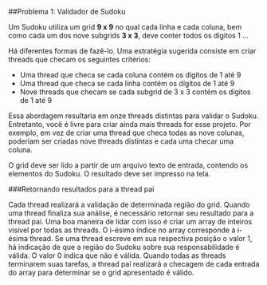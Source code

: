 ##Problema 1: Validador de Sudoku

Um Sudoku utiliza um grid **9 x 9** no qual cada linha e cada coluna, bem
como cada um dos nove subgrids **3 x 3**, deve conter todos os dígitos 1 ...

Há diferentes formas de fazê-lo. Uma estratégia sugerida consiste em
criar threads que checam os seguintes critérios:
* Uma thread que checa se cada coluna contém os dígitos de 1 até 9
* Uma thread que checa se cada linha contém os dígitos de 1 até 9
* Nove threads que checam se cada subgrid de 3 x 3 contém os
dígitos de 1 até 9

Essa abordagem resultaria em onze threads distintas para validar o
Sudoku. Entretanto, você é livre para criar ainda mais threads for esse
projeto. Por exemplo, em vez de criar uma thread que checa todas as
nove colunas, poderiam ser criadas nove threads distintas e cada uma
checar uma coluna.

O grid deve ser lido a partir de um arquivo texto de entrada, contendo os
elementos do Sudoku. O resultado deve ser impresso na tela.

###Retornando resultados para a thread pai

Cada thread realizará a validação de determinada região do grid. Quando uma thread finaliza sua análise, é necessário retornar seu resultado para
a thread pai. Uma boa maneira de lidar com isso é criar um array de
inteiros visível por todas as threads. O i-ésimo índice no array
corresponde à i-ésima thread. Se uma thread escreve em sua respectiva
posição o valor 1, há indicação de que a região do Sudoku sobre sua
responsabilidade é válida. O valor 0 indica que não é válida. Quando todas
as threads terminarem suas tarefas, a thread pai realizará a checagem
de cada entrada do array para determinar se o grid apresentado é válido.